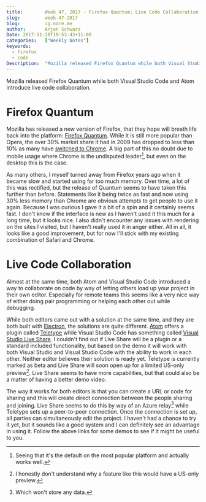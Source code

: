 ```yaml
---
title:        Week 47, 2017 - Firefox Quantum; Live Code Collaboration
slug:         week-47-2017
blog:         ig.nore.me  
author:       Arjen Schwarz  
Date: 2017-11-20T19:53:43+11:00  
categories:   ["Weekly Notes"]
keywords:
  - firefox
  - code
Description:  "Mozilla released Firefox Quantum while both Visual Studio Code and Atom introduce live code collaboration."
---
```


Mozilla released Firefox Quantum while both Visual Studio Code and Atom introduce live code collaboration.

# Firefox Quantum

Mozilla has released a new version of Firefox, that they hope will breath life back into the platform: [Firefox Quantum](https://blog.mozilla.org/blog/2017/11/14/introducing-firefox-quantum/). While it is still more popular than Opera, the over 30% market share it had in 2009 has dropped to less than 10% as many have [switched to Chrome](https://www.w3counter.com/trends). A big part of this no doubt due to mobile usage where Chrome is the undisputed leader[^1], but even on the desktop this is the case.

As many others, I myself turned away from Firefox years ago when it became slow and started using far too much memory. Over time, a lot of this was rectified, but the release of Quantum seems to have taken this further than before. Statements like it being twice as fast and now using 30% less memory than Chrome are obvious attempts to get people to use it again. Because I was curious I gave it a bit of a spin and it certainly seems fast. I don't know if the interface is new as I haven't used it this much for a long time, but it looks nice. I also didn't encounter any issues with rendering on the sites I visited, but I haven't really used it in anger either. All in all, it looks like a good improvement, but for now I'll stick with my existing combination of Safari and Chrome.

# Live Code Collaboration

Almost at the same time, both Atom and Visual Studio Code introduced a way to collaborate on code by way of letting others load up your project in their own editor. Especially for remote teams this seems like a very nice way of either doing pair programming or helping each other out while debugging.

While both editors came out with a solution at the same time, and they are both built with [Electron](https://electronjs.org/), the solutions are quite different. [Atom](https://blog.atom.io/2017/11/15/code-together-in-real-time-with-teletype-for-atom.html) offers a plugin called [Teletype](https://teletype.atom.io/) while Visual Studio Code has something called [Visual Studio Live Share](https://code.visualstudio.com/visual-studio-live-share). I couldn't find out if Live Share will be a plugin or a standard included functionality, but based on the demo it will work with both Visual Studio and Visual Studio Code with the ability to work in each other. Neither editor believes their solution is ready yet. Teletype is currently marked as beta and Live Share will soon open up for a limited US-only preview[^2]. Live Share seems to have more capabilities, but that could also be a matter of having a better demo video.

The way it works for both editors is that you can create a URL or code for sharing and this will create direct connection between the people sharing and joining. Live Share seems to do this by way of an Azure relay[^3] while Teletype sets up a peer-to-peer connection. Once the connection is set up, all parties can simultaneously edit the project. I haven't had a chance to try it yet, but it sounds like a good system and I can definitely see an advantage in using it. Follow the above links for some demos to see if it might be useful to you.

[^1]:	Seeing that it's the default on the most popular platform and actually works well.

[^2]:	I honestly don't understand why a feature like this would have a US-only preview.

[^3]:	Which won't store any data.

